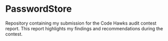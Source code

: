 # PasswordStore
Repository containing my submission for the Code Hawks audit contest report. This report highlights my findings and recommendations during the contest.
